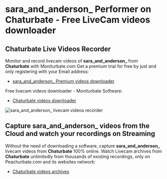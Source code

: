 # sara_and_anderson_ Performer on Chaturbate - Free LiveCam videos downloader

## Chaturbate Live Videos Recorder

Monitor and record livecam videos of **sara_and_anderson_** from **Chaturbate** with Moniturbate.com
Get a premium trial for free by just and only registering with your Email address:
* [sara_and_anderson_ Premium videos downloader](https://moniturbate.com/request-demo-licence-key.html)

Free livecam videos downloader - Moniturbate Software:
* [Chaturbate videos downloader](https://moniturbate.com/moniturbate-download-software.html)

![sara_and_anderson_ livecam videos recorder](https://peachurnet.com/templates/moniturbate-software.png)


## Capture sara_and_anderson_ videos from the Cloud and watch your recordings on Streaming

Without the need of downloading a software, capture **sara_and_anderson_** livecam videos from **Chaturbate** 100% online.
Watch Livecam archives from **Chaturbate** unlimitedly from thousands of existing recordings, only on Peachurbate.com and its websites network:
* [Chaturbate videos archives](https://peachurnet.com/)
